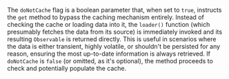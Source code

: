 The `doNotCache` flag is a boolean parameter that, when set to `true`, instructs the `get` method to bypass the caching mechanism entirely. Instead of checking the cache or loading data into it, the `loader()` function (which presumably fetches the data from its source) is immediately invoked and its resulting `Observable` is returned directly. This is useful in scenarios where the data is either transient, highly volatile, or shouldn't be persisted for any reason, ensuring the most up-to-date information is always retrieved.  If `doNotCache` is `false` (or omitted, as it's optional), the method proceeds to check and potentially populate the cache.